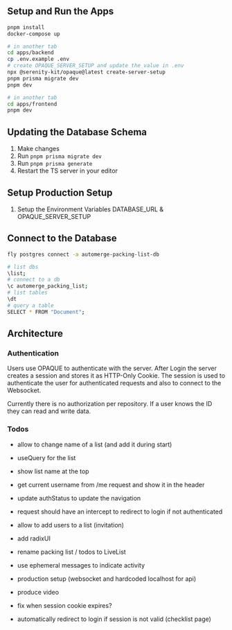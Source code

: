 ## Setup and Run the Apps

```sh
pnpm install
docker-compose up
```

```sh
# in another tab
cd apps/backend
cp .env.example .env
# create OPAQUE_SERVER_SETUP and update the value in .env
npx @serenity-kit/opaque@latest create-server-setup
pnpm prisma migrate dev
pnpm dev
```

```sh
# in another tab
cd apps/frontend
pnpm dev
```

## Updating the Database Schema

1. Make changes
2. Run `pnpm prisma migrate dev`
3. Run `pnpm prisma generate`
4. Restart the TS server in your editor

## Setup Production Setup

1. Setup the Environment Variables DATABASE_URL & OPAQUE_SERVER_SETUP

## Connect to the Database

```sh
fly postgres connect -a automerge-packing-list-db
```

```sh
# list dbs
\list;
# connect to a db
\c automerge_packing_list;
# list tables
\dt
# query a table
SELECT * FROM "Document";
```

## Architecture

### Authentication

Users use OPAQUE to authenticate with the server. After Login the server creates a session and stores it as HTTP-Only Cookie. The session is used to authenticate the user for authenticated requests and also to connect to the Websocket.

Currently there is no authorization per repository. If a user knows the ID they can read and write data.

### Todos

- allow to change name of a list (and add it during start)
- useQuery for the list
- show list name at the top

- get current username from /me request and show it in the header
- update authStatus to update the navigation
- request should have an intercept to redirect to login if not authenticated

- allow to add users to a list (invitation)
- add radixUI
- rename packing list / todos to LiveList
- use ephemeral messages to indicate activity
- production setup (websocket and hardcoded localhost for api)
- produce video
- fix when session cookie expires?
- automatically redirect to login if session is not valid (checklist page)
